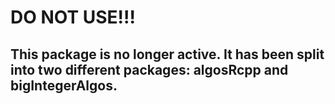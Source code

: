 # DO NOT USE!!!

This package is no longer active. It has been split into two different packages: algosRcpp and bigIntegerAlgos.
---------
